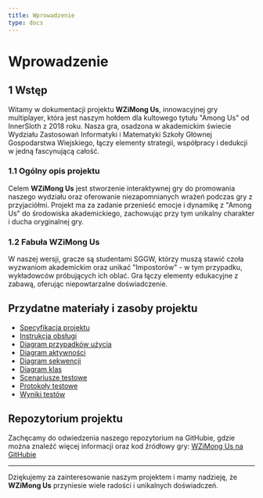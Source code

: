 ```yaml
---
title: Wprowadzenie
type: docs
---
```


# Wprowadzenie

## 1 Wstęp

Witamy w dokumentacji projektu **WZiMong Us**, innowacyjnej gry multiplayer, która jest naszym hołdem dla kultowego tytułu "Among Us" od InnerSloth z 2018 roku. Nasza gra, osadzona w akademickim świecie Wydziału Zastosowań Informatyki i Matematyki Szkoły Głównej Gospodarstwa Wiejskiego, łączy elementy strategii, współpracy i dedukcji w jedną fascynującą całość.

### 1.1 Ogólny opis projektu

Celem **WZiMong Us** jest stworzenie interaktywnej gry do promowania naszego wydziału oraz oferowanie niezapomnianych wrażeń podczas gry z przyjaciółmi. Projekt ma za zadanie przenieść emocje i dynamikę z "Among Us" do środowiska akademickiego, zachowując przy tym unikalny charakter i ducha oryginalnej gry.

### 1.2 Fabuła **WZiMong Us**

W naszej wersji, gracze są studentami SGGW, którzy muszą stawić czoła wyzwaniom akademickim oraz unikać "Impostorów" - w tym przypadku, wykładowców próbujących ich oblać. Gra łączy elementy edukacyjne z zabawą, oferując niepowtarzalne doświadczenie.

## Przydatne materiały i zasoby projektu

- [Specyfikacja projektu](/files/specyfikacja_projektu.pdf)
- [Instrukcja obsługi](/files/instrukcja_obslugi.pdf)
- [Diagram przypadków użycia](/files/diagram_przypadkow_uzycia.pdf)
- [Diagram aktywności](/files/diagram_aktywnosci.pdf)
- [Diagram sekwencji](/files/diagram_sekwencji.pdf)
- [Diagram klas](/files/diagram_klas.pdf)
- [Scenariusze testowe](/files/scenariusze_testowe.xlsx)
- [Protokoły testowe](/files/protokoly_testowe.xlsx)
- [Wyniki testów](/files/wyniki_testow.xlsx)

## Repozytorium projektu

Zachęcamy do odwiedzenia naszego repozytorium na GitHubie, gdzie można znaleźć więcej informacji oraz kod źródłowy gry: [WZiMong Us na GitHubie](https://github.com/wzimongus/wzimongus)

---

Dziękujemy za zainteresowanie naszym projektem i mamy nadzieję, że **WZiMong Us** przyniesie wiele radości i unikalnych doświadczeń.
